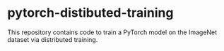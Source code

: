 # pytorch-distibuted-training
This repository contains code to train a PyTorch model on the ImageNet dataset via distributed training.
